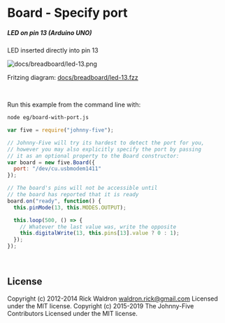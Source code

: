 <!--remove-start-->

# Board - Specify port

<!--remove-end-->






##### LED on pin 13 (Arduino UNO)


LED inserted directly into pin 13


![docs/breadboard/led-13.png](breadboard/led-13.png)<br>

Fritzing diagram: [docs/breadboard/led-13.fzz](breadboard/led-13.fzz)

&nbsp;




Run this example from the command line with:
```bash
node eg/board-with-port.js
```


```javascript
var five = require("johnny-five");

// Johnny-Five will try its hardest to detect the port for you,
// however you may also explicitly specify the port by passing
// it as an optional property to the Board constructor:
var board = new five.Board({
  port: "/dev/cu.usbmodem1411"
});

// The board's pins will not be accessible until
// the board has reported that it is ready
board.on("ready", function() {
  this.pinMode(13, this.MODES.OUTPUT);

  this.loop(500, () => {
    // Whatever the last value was, write the opposite
    this.digitalWrite(13, this.pins[13].value ? 0 : 1);
  });
});

```








&nbsp;

<!--remove-start-->

## License
Copyright (c) 2012-2014 Rick Waldron <waldron.rick@gmail.com>
Licensed under the MIT license.
Copyright (c) 2015-2019 The Johnny-Five Contributors
Licensed under the MIT license.

<!--remove-end-->
